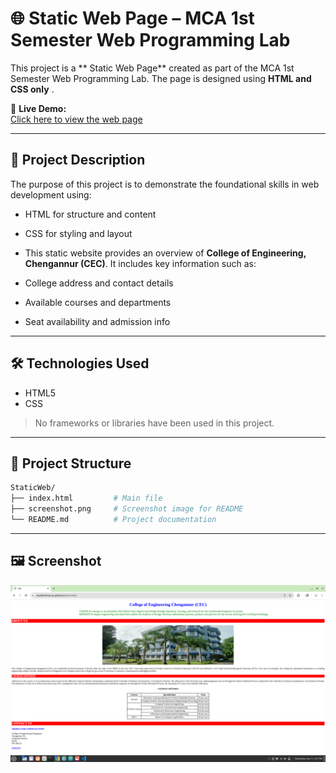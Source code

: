 # 🌐 Static Web Page – MCA 1st Semester Web Programming Lab

This project is a ** Static Web Page** created as part of the MCA 1st Semester Web Programming Lab. The page is designed using **HTML and CSS only** .

🔗 **Live Demo:**  
[Click here to view the web page](https://muralikrishna-cec.github.io/StaticWeb/)

---

## 📌 Project Description

The purpose of this project is to demonstrate the foundational skills in web development using:

- HTML for structure and content
- CSS for styling and layout
  
- This static website provides an overview of **College of Engineering, Chengannur (CEC)**. It includes key information such as:
- College address and contact details  
- Available courses and departments  
- Seat availability and admission info


---

## 🛠️ Technologies Used

- HTML5  
- CSS  

> No frameworks or libraries have been used in this project.

---

## 📂 Project Structure

```bash
StaticWeb/
├── index.html         # Main file
├── screenshot.png     # Screenshot image for README
└── README.md          # Project documentation
```

---

## 🖼️ Screenshot

![College Website Screenshot](screenshot.png)



